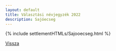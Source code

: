 ```yaml
---
layout: default
title: Választási névjegyzék 2022
description: Sajóecseg
---
```


{% include settlementHTMLs/Sajooecseg.html %}

[Vissza](./)